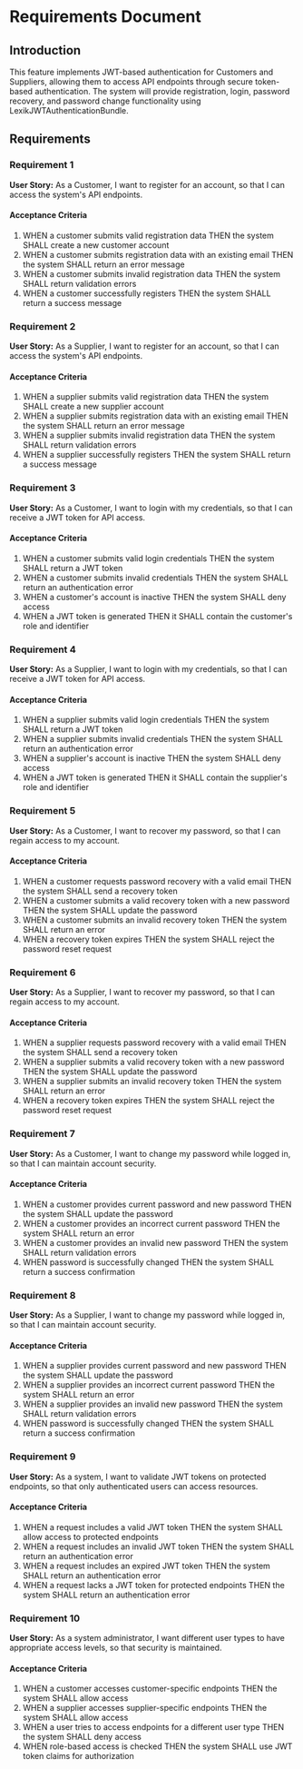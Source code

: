 # Requirements Document

## Introduction

This feature implements JWT-based authentication for Customers and Suppliers, allowing them to access API endpoints through secure token-based authentication. The system will provide registration, login, password recovery, and password change functionality using LexikJWTAuthenticationBundle.

## Requirements

### Requirement 1

**User Story:** As a Customer, I want to register for an account, so that I can access the system's API endpoints.

#### Acceptance Criteria

1. WHEN a customer submits valid registration data THEN the system SHALL create a new customer account
2. WHEN a customer submits registration data with an existing email THEN the system SHALL return an error message
3. WHEN a customer submits invalid registration data THEN the system SHALL return validation errors
4. WHEN a customer successfully registers THEN the system SHALL return a success message

### Requirement 2

**User Story:** As a Supplier, I want to register for an account, so that I can access the system's API endpoints.

#### Acceptance Criteria

1. WHEN a supplier submits valid registration data THEN the system SHALL create a new supplier account
2. WHEN a supplier submits registration data with an existing email THEN the system SHALL return an error message
3. WHEN a supplier submits invalid registration data THEN the system SHALL return validation errors
4. WHEN a supplier successfully registers THEN the system SHALL return a success message

### Requirement 3

**User Story:** As a Customer, I want to login with my credentials, so that I can receive a JWT token for API access.

#### Acceptance Criteria

1. WHEN a customer submits valid login credentials THEN the system SHALL return a JWT token
2. WHEN a customer submits invalid credentials THEN the system SHALL return an authentication error
3. WHEN a customer's account is inactive THEN the system SHALL deny access
4. WHEN a JWT token is generated THEN it SHALL contain the customer's role and identifier

### Requirement 4

**User Story:** As a Supplier, I want to login with my credentials, so that I can receive a JWT token for API access.

#### Acceptance Criteria

1. WHEN a supplier submits valid login credentials THEN the system SHALL return a JWT token
2. WHEN a supplier submits invalid credentials THEN the system SHALL return an authentication error
3. WHEN a supplier's account is inactive THEN the system SHALL deny access
4. WHEN a JWT token is generated THEN it SHALL contain the supplier's role and identifier

### Requirement 5

**User Story:** As a Customer, I want to recover my password, so that I can regain access to my account.

#### Acceptance Criteria

1. WHEN a customer requests password recovery with a valid email THEN the system SHALL send a recovery token
2. WHEN a customer submits a valid recovery token with a new password THEN the system SHALL update the password
3. WHEN a customer submits an invalid recovery token THEN the system SHALL return an error
4. WHEN a recovery token expires THEN the system SHALL reject the password reset request

### Requirement 6

**User Story:** As a Supplier, I want to recover my password, so that I can regain access to my account.

#### Acceptance Criteria

1. WHEN a supplier requests password recovery with a valid email THEN the system SHALL send a recovery token
2. WHEN a supplier submits a valid recovery token with a new password THEN the system SHALL update the password
3. WHEN a supplier submits an invalid recovery token THEN the system SHALL return an error
4. WHEN a recovery token expires THEN the system SHALL reject the password reset request

### Requirement 7

**User Story:** As a Customer, I want to change my password while logged in, so that I can maintain account security.

#### Acceptance Criteria

1. WHEN a customer provides current password and new password THEN the system SHALL update the password
2. WHEN a customer provides an incorrect current password THEN the system SHALL return an error
3. WHEN a customer provides an invalid new password THEN the system SHALL return validation errors
4. WHEN password is successfully changed THEN the system SHALL return a success confirmation

### Requirement 8

**User Story:** As a Supplier, I want to change my password while logged in, so that I can maintain account security.

#### Acceptance Criteria

1. WHEN a supplier provides current password and new password THEN the system SHALL update the password
2. WHEN a supplier provides an incorrect current password THEN the system SHALL return an error
3. WHEN a supplier provides an invalid new password THEN the system SHALL return validation errors
4. WHEN password is successfully changed THEN the system SHALL return a success confirmation

### Requirement 9

**User Story:** As a system, I want to validate JWT tokens on protected endpoints, so that only authenticated users can access resources.

#### Acceptance Criteria

1. WHEN a request includes a valid JWT token THEN the system SHALL allow access to protected endpoints
2. WHEN a request includes an invalid JWT token THEN the system SHALL return an authentication error
3. WHEN a request includes an expired JWT token THEN the system SHALL return an authentication error
4. WHEN a request lacks a JWT token for protected endpoints THEN the system SHALL return an authentication error

### Requirement 10

**User Story:** As a system administrator, I want different user types to have appropriate access levels, so that security is maintained.

#### Acceptance Criteria

1. WHEN a customer accesses customer-specific endpoints THEN the system SHALL allow access
2. WHEN a supplier accesses supplier-specific endpoints THEN the system SHALL allow access
3. WHEN a user tries to access endpoints for a different user type THEN the system SHALL deny access
4. WHEN role-based access is checked THEN the system SHALL use JWT token claims for authorization
